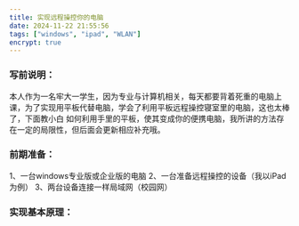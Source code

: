 ```yaml
---
title: 实现远程操控你的电脑
date: 2024-11-22 21:55:56
tags: ["windows", "ipad", "WLAN"]
encrypt: true
---
```

### 写前说明：
本人作为一名牢大一学生，因为专业与计算机相关，每天都要背着死重的电脑上课，为了实现用平板代替电脑，学会了利用平板远程操控寝室里的电脑，这也太棒了，下面教小白
如何利用手里的平板，使其变成你的便携电脑，我所讲的方法存在一定的局限性，但后面会更新相应补充哦。
### 前期准备：
1、一台windows专业版或企业版的电脑	2、一台准备远程操控的设备（我以iPad为例）	
3、两台设备连接一样局域网（校园网）
### 实现基本原理：